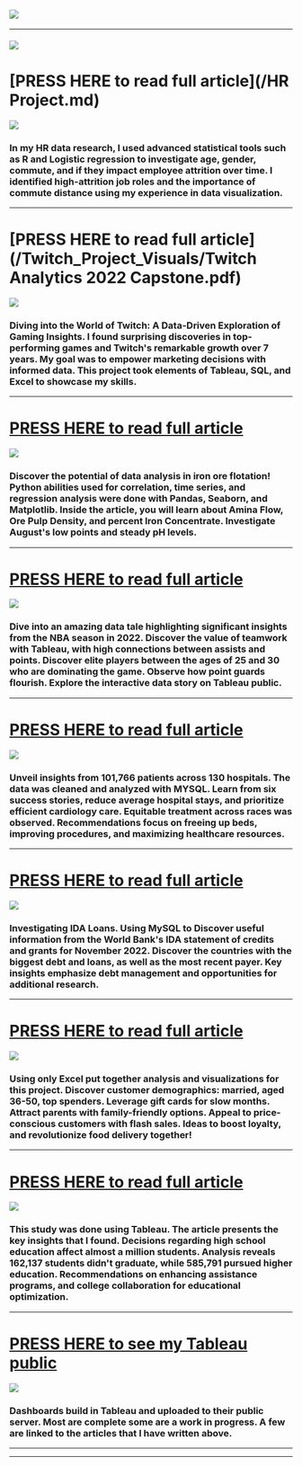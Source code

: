 #### <img src="images/Portfolio_Header.png?raw=true"/>

---

#### <img src="images/welcome message2.jpg?raw=true"/>

# [PRESS HERE to read full article](/HR Project.md) 
<img src="HR Project_Visuals/HR Title.jpg?raw=true"/>

### In my HR data research, I used advanced statistical tools such as R and Logistic regression to investigate age, gender, commute, and if they impact employee attrition over time. I identified high-attrition job roles and the importance of commute distance using my experience in data visualization.

---
# [PRESS HERE to read full article](/Twitch_Project_Visuals/Twitch Analytics 2022 Capstone.pdf) 
<img src="Twitch_Project_Visuals/TitleImage Twitch.png?raw=true"/>

### Diving into the World of Twitch: A Data-Driven Exploration of Gaming Insights. I found surprising discoveries in top-performing games and Twitch's remarkable growth over 7 years. My goal was to empower marketing decisions with informed data. This project took elements of **Tableau, SQL, and Excel** to showcase my skills. 

---
# [PRESS HERE to read full article](/Factory_Python.md)
<img src="Factory_Visuals/Mining process Banner.jpg?raw=true"/>

### Discover the potential of data analysis in iron ore flotation! Python abilities used for correlation, time series, and regression analysis were done with Pandas, Seaborn, and Matplotlib. Inside the article, you will learn about Amina Flow, Ore Pulp Density, and percent Iron Concentrate. Investigate August's low points and steady pH levels. 

---
# [PRESS HERE to read full article](/NBA_Project.md)
<img src="NBA_Visuals/NBA banner.jpg?raw=true"/>

### Dive into an amazing data tale highlighting significant insights from the NBA season in 2022. Discover the value of teamwork with Tableau, with high connections between assists and points. Discover elite players between the ages of 25 and 30 who are dominating the game. Observe how point guards flourish. Explore the interactive data story on Tableau public.

---
# [PRESS HERE to read full article](/Hospital_project.md)
<img src="Hospital_Visuals/Hospital Project banner 2.jpg?raw=true"/>

### Unveil insights from 101,766 patients across 130 hospitals. The data was cleaned and analyzed with MYSQL. Learn from six success stories, reduce average hospital stays, and prioritize efficient cardiology care. Equitable treatment across races was observed. Recommendations focus on freeing up beds, improving procedures, and maximizing healthcare resources.

---
# [PRESS HERE to read full article](/Bank_Project.md)
<img src="Bank_Vissuals/Bank Project Headercropped.jpg?raw=true"/>

### Investigating IDA Loans. Using MySQL to Discover useful information from the World Bank's IDA statement of credits and grants for November 2022. Discover the countries with the biggest debt and loans, as well as the most recent payer. Key insights emphasize debt management and opportunities for additional research.

---
# [PRESS HERE to read full article](/doordash_project.md)
<img src="images/TitleImage_Doordash_Trimmed.jpg?raw=true"/>

### Using only Excel put together analysis and visualizations for this project. Discover customer demographics: married, aged 36-50, top spenders. Leverage gift cards for slow months. Attract parents with family-friendly options. Appeal to price-conscious customers with flash sales. Ideas to boost loyalty, and revolutionize food delivery together!

---
# [PRESS HERE to read full article](/schoolproject.md)
<img src="images/Education project.jpg?raw=true"/>

### This study was done using Tableau. The article presents the key insights that I found. Decisions regarding high school education affect almost a million students. Analysis reveals 162,137 students didn't graduate, while 585,791 pursued higher education. Recommendations on enhancing assistance programs, and college collaboration for educational optimization.


---
# [PRESS HERE to see my Tableau public](https://public.tableau.com/app/profile/trevor.maxwell4413)
<img src="images/Tableau Thumbnail.png?raw=true"/>

### Dashboards build in Tableau and uploaded to their public server. Most are complete some are a work in progress. A few are linked to the articles that I have written above. 

---


---




